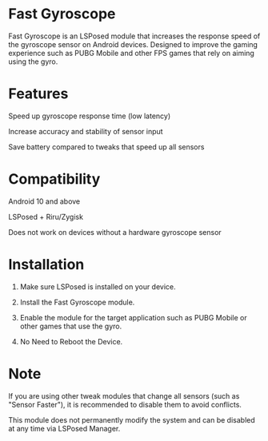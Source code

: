 # Fast Gyroscope

Fast Gyroscope is an LSPosed module that increases the response speed of the gyroscope sensor on Android devices. Designed to improve the gaming experience such as PUBG Mobile and other FPS games that rely on aiming using the gyro.

# Features

Speed up gyroscope response time (low latency)

Increase accuracy and stability of sensor input

Save battery compared to tweaks that speed up all sensors

# Compatibility

Android 10 and above

LSPosed + Riru/Zygisk

Does not work on devices without a hardware gyroscope sensor

# Installation

1. Make sure LSPosed is installed on your device.

2. Install the Fast Gyroscope module.

3. Enable the module for the target application such as PUBG Mobile or other games that use the gyro.

4. No Need to Reboot the Device.

# Note

If you are using other tweak modules that change all sensors (such as "Sensor Faster"), it is recommended to disable them to avoid conflicts.

This module does not permanently modify the system and can be disabled at any time via LSPosed Manager.
